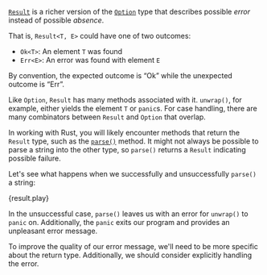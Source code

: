 [`Result`][result] is a richer version of the [`Option`][option] type that 
describes possible *error* instead of possible *absence*.

That is, `Result<T, E>` could have one of two outcomes:

* `Ok<T>`: An element `T` was found
* `Err<E>`: An error was found with element `E`

By convention, the expected outcome is “Ok” while the unexpected outcome is “Err”.

Like `Option`, `Result` has many methods associated with it. `unwrap()`, for 
example, either yields the element `T` or `panic`s. For case handling, 
there are many combinators between `Result` and `Option` that overlap.

In working with Rust, you will likely encounter methods that return the 
`Result` type, such as the [`parse()`][parse] method. It might not always 
be possible to parse a string into the other type, so `parse()` returns a 
`Result` indicating possible failure.

Let's see what happens when we successfully and unsuccessfully `parse()` a string:

{result.play}

In the unsuccessful case, `parse()` leaves us with an error for `unwrap()` 
to `panic` on. Additionally, the `panic` exits our program and provides an 
unpleasant error message.

To improve the quality of our error message, we'll need to be more specific 
about the return type. Additionally, we should consider explicitly handling 
the error.

[option]: http://doc.rust-lang.org/std/option/enum.Option.html
[result]: http://doc.rust-lang.org/std/result/enum.Result.html
[parse]: https://doc.rust-lang.org/std/primitive.str.html#method.parse
